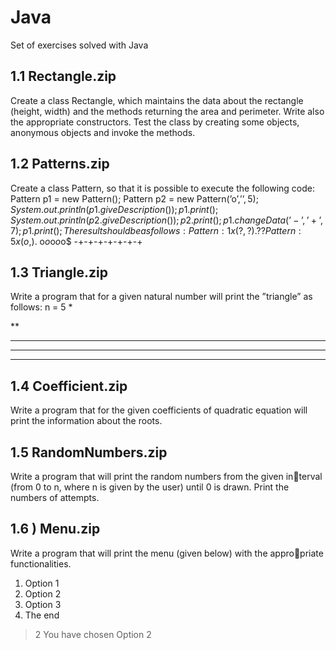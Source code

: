 # Java
Set of exercises solved with Java

1.1 Rectangle.zip
  --
  Create a class Rectangle, which maintains the data about the rectangle (height, width) and the methods returning the area and perimeter.
    Write also the appropriate constructors. Test the class by creating some objects, anonymous objects and invoke the methods.
    
1.2 Patterns.zip
  -- 
  Create a class Pattern, so that it is possible to execute the following code:
     Pattern p1 = new Pattern();
     Pattern p2 = new Pattern(’o’,’$’,5);
     System.out.println(p1.giveDescription());
     p1.print();
     System.out.println(p2.giveDescription());
     p2.print();
     p1.changeData(’-’,’+’,7);
     p1.print();
     The result should be as follows:
     Pattern: 1 x (?,?).
     ??
     Pattern: 5 x (o,$).
     o$o$o$o$o$
     -+-+-+-+-+-+-+
     
1.3 Triangle.zip
  -- 
   Write a program that for a given natural number will print the ”triangle” as follows:
  n = 5
*

**

***

****

*****

1.4 Coefficient.zip
  --
  Write a program that for the given coefficients of quadratic equation will
print the information about the roots.

1.5 RandomNumbers.zip
  --
Write a program that will print the random numbers from the given interval (from 0 to n, where n is given by the user) until 0 is drawn. Print
the numbers of attempts.

1.6 ) Menu.zip
  --
Write a program that will print the menu (given below) with the appropriate functionalities.
1. Option 1
2. Option 2
3. Option 3
4. The end
> 2
You have chosen Option 2


    
